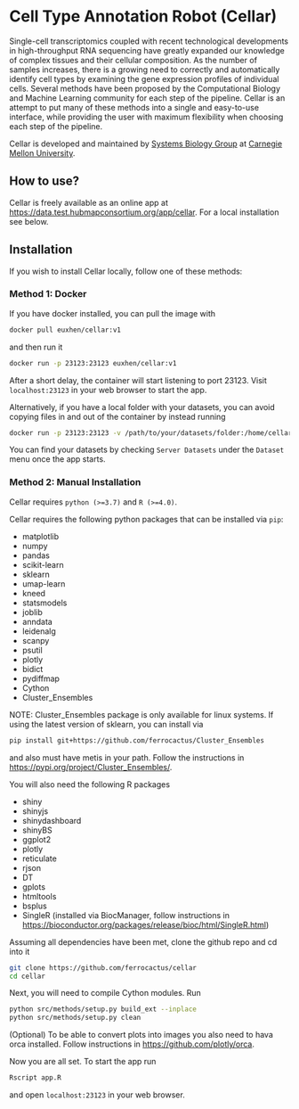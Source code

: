 <h1>Cell Type Annotation Robot (Cellar)</h1>

Single-cell transcriptomics coupled with recent technological
developments in high-throughput RNA sequencing have greatly
expanded our knowledge of complex tissues and their cellular
composition. As the number of samples increases, there is a
growing need to correctly and automatically identify cell
types by examining the gene expression profiles of individual
cells. Several methods have been proposed by the Computational
Biology and Machine Learning community for each step of the
pipeline. Cellar is an attempt to put many of these methods
into a single and easy-to-use interface, while providing the user
with maximum flexibility when choosing each step of the pipeline.

Cellar is developed and maintained by <a href="http://www.sb.cs.cmu.edu/"
    target="_blank">Systems Biology Group</a> at
    <a href="https://www.cmu.edu/" target="_blank">Carnegie Mellon University</a>.

<h2>How to use?</h2>
Cellar is freely available as an online app at
<a href="https://data.test.hubmapconsortium.org/app/cellar" target="_blank">
https://data.test.hubmapconsortium.org/app/cellar</a>. For a local
installation see below.

<h2>Installation</h2>
If you wish to install Cellar locally, follow one of these methods:

<h3>Method 1: Docker</h3>
If you have docker installed, you can pull the image with

```bash
docker pull euxhen/cellar:v1
```

and then run it

```bash
docker run -p 23123:23123 euxhen/cellar:v1
```

After a short delay, the container will start listening to port 23123.
Visit `localhost:23123` in your web browser to start the app.

Alternatively, if you have a local folder with your datasets,
you can avoid copying files in and out of the container by
instead running

```bash
docker run -p 23123:23123 -v /path/to/your/datasets/folder:/home/cellar/datasets/server euxhen/cellar:v1
```

You can find your datasets by checking `Server Datasets` under
the `Dataset` menu once the app starts.

<h3>Method 2: Manual Installation</h3>

Cellar requires `python (>=3.7)` and `R (>=4.0)`.

Cellar requires the following python packages that can be installed via `pip`:

* matplotlib
* numpy
* pandas
* scikit-learn
* sklearn
* umap-learn
* kneed
* statsmodels
* joblib
* anndata
* leidenalg
* scanpy
* psutil
* plotly
* bidict
* pydiffmap
* Cython
* Cluster_Ensembles

NOTE: Cluster_Ensembles package is only available for linux systems.
If using the latest version of sklearn, you can install via

```bash
pip install git+https://github.com/ferrocactus/Cluster_Ensembles
```
and also must have metis in your path. Follow the instructions in
<a href="https://pypi.org/project/Cluster_Ensembles/" target="_blank">
https://pypi.org/project/Cluster_Ensembles/</a>.

You will also need the following R packages

* shiny
* shinyjs
* shinydashboard
* shinyBS
* ggplot2
* plotly
* reticulate
* rjson
* DT
* gplots
* htmltools
* bsplus
* SingleR (installed via BiocManager, follow instructions in https://bioconductor.org/packages/release/bioc/html/SingleR.html)

Assuming all dependencies have been met, clone the github repo
and cd into it

```bash
git clone https://github.com/ferrocactus/cellar
cd cellar
```

Next, you will need to compile Cython modules. Run

```bash
python src/methods/setup.py build_ext --inplace
python src/methods/setup.py clean
```

(Optional) To be able to convert plots into images
you also need to hava orca installed. Follow instructions in
<a href="https://github.com/plotly/orca" target="_blank">
https://github.com/plotly/orca</a>.

Now you are all set. To start the app run

```bash
Rscript app.R
```

and open `localhost:23123` in your web browser.